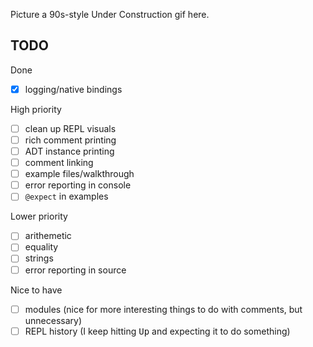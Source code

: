 Picture a 90s-style Under Construction gif here.

## TODO

Done

- [x] logging/native bindings

High priority

- [ ] clean up REPL visuals
- [ ] rich comment printing
- [ ] ADT instance printing
- [ ] comment linking
- [ ] example files/walkthrough
- [ ] error reporting in console
- [ ] `@expect` in examples

Lower priority

- [ ] arithemetic
- [ ] equality
- [ ] strings
- [ ] error reporting in source

Nice to have

- [ ] modules (nice for more interesting things to do with comments, but unnecessary)
- [ ] REPL history (I keep hitting <kbd>Up</kbd> and expecting it to do something)
